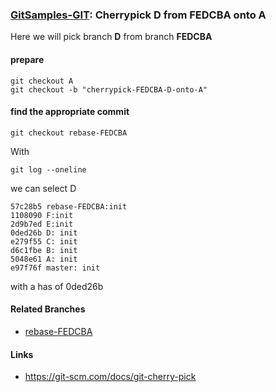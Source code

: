 ### [GitSamples-GIT](../../tree/master): Cherrypick D from FEDCBA onto A

Here we will pick branch **D** from branch **FEDCBA**

#### prepare
    git checkout A
    git checkout -b "cherrypick-FEDCBA-D-onto-A"

#### find the appropriate commit

    git checkout rebase-FEDCBA

With

    git log --oneline

we can select D

    57c28b5 rebase-FEDCBA:init
    1108090 F:init
    2d9b7ed E:init
    0ded26b D: init
    e279f55 C: init
    d6c1fbe B: init
    5048e61 A: init
    e97f76f master: init

with a has of 0ded26b
#### Related Branches
* [rebase-FEDCBA](../../tree/rebase-DCBA)

#### Links 
* https://git-scm.com/docs/git-cherry-pick